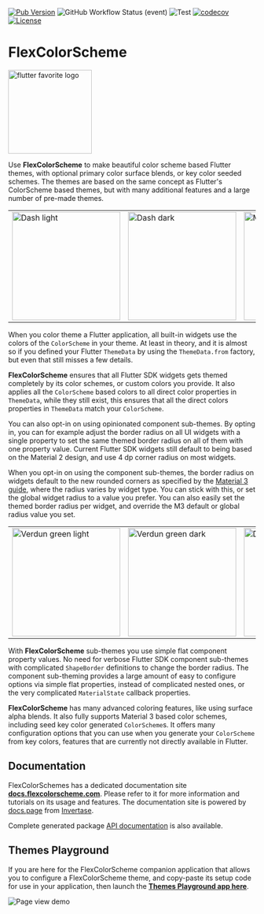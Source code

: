 [![Pub Version](https://img.shields.io/pub/v/flex_color_scheme?label=flex_color_scheme&labelColor=333940&logo=dart)](https://pub.dev/packages/flex_color_scheme) ![GitHub Workflow Status (event)](https://img.shields.io/github/workflow/status/rydmike/flex_color_scheme/Test?event=push)
![Test](https://github.com/rydmike/flex_color_scheme/workflows/Test/badge.svg) [![codecov](https://codecov.io/gh/rydmike/flex_color_scheme/branch/master/graph/badge.svg?token=4XJU30IGO3)](https://codecov.io/gh/rydmike/flex_color_scheme) [![License](https://img.shields.io/badge/License-BSD%203--Clause-blue.svg)](https://opensource.org/licenses/BSD-3-Clause)

# FlexColorScheme

[<img src="https://github.com/rydmike/flex_color_scheme_docs/blob/master/docs/images/flutter-favorite-logo.png?raw=true?" alt="flutter favorite logo" width="170"/>](https://docs.flutter.dev/development/packages-and-plugins/favorites)

Use **FlexColorScheme** to make beautiful color scheme based Flutter themes,
with optional primary color surface blends, or key color seeded schemes.
The themes are based on the same concept as Flutter's ColorScheme based themes,
but with many additional features and a large number of pre-made themes.

<table>
  <tr>
    <td><img src="https://github.com/rydmike/flex_color_scheme_docs/blob/master/docs/images/fcs-v5-l-37.png?raw=true" alt="Dash light" width="220"/></td>
    <td><img src="https://github.com/rydmike/flex_color_scheme_docs/blob/master/docs/images/fcs-v5-d-37.png?raw=true" alt="Dash dark" width="220"/></td>
    <td><img src="https://github.com/rydmike/flex_color_scheme_docs/blob/master/docs/images/fcs-v5-l-38.png?raw=true" alt="M3 baseline light" width="220"/></td>
    <td><img src="https://github.com/rydmike/flex_color_scheme_docs/blob/master/docs/images/fcs-v5-d-38.png?raw=true" alt="M3 baseline dark" width="220"/></td>
  </tr>
</table>

When you color theme a Flutter application, all built-in widgets use the colors of the
`ColorScheme` in your theme. At least in theory, and it is almost so if you defined your
Flutter `ThemeData` by using the `ThemeData.from` factory, but even that
still misses a few details.

**FlexColorScheme** ensures that all Flutter SDK widgets gets themed completely by its
color schemes, or custom colors you provide. It also applies all the `ColorScheme` based colors
to all direct color properties in `ThemeData`, while they still exist, this
ensures that all the direct colors properties in `ThemeData` match your `ColorScheme`.

You can also opt-in on using opinionated component sub-themes.
By opting in, you can for example adjust the border radius on all UI widgets
with a single property to set the same themed border radius on all of them with
one property value. Current Flutter SDK widgets still default to being based on
the Material 2 design, and use 4 dp corner radius on most widgets.

When you opt-in on using the component sub-themes, the border radius on widgets
default to the new rounded corners as specified by the
[Material 3 guide](https://m3.material.io/), where the
radius varies by widget type. You can stick with this, or set the global widget
radius to a value you prefer. You can also easily set the themed border
radius per widget, and override the M3 default or global radius value you set.

<table>
  <tr>
    <td><img src="https://github.com/rydmike/flex_color_scheme_docs/blob/master/docs/images/fcs-v5-l-39.png?raw=true" alt="Verdun green light" width="220"/></td>
    <td><img src="https://github.com/rydmike/flex_color_scheme_docs/blob/master/docs/images/fcs-v5-d-39.png?raw=true" alt="Verdun green dark" width="220"/></td>
    <td><img src="https://github.com/rydmike/flex_color_scheme_docs/blob/master/docs/images/fcs-v5-l-40.png?raw=true" alt="Dell genoa light" width="220"/></td>
    <td><img src="https://github.com/rydmike/flex_color_scheme_docs/blob/master/docs/images/fcs-v5-d-40.png?raw=true" alt="Dell genoa dark" width="220"/></td>
  </tr>
</table>

With **FlexColorScheme** sub-themes you use simple flat component property values.
No need for verbose Flutter SDK component sub-themes with complicated `ShapeBorder`
definitions to change the border radius. The component sub-theming provides a
large amount of easy to configure options via simple flat properties,
instead of complicated nested ones, or the very complicated `MaterialState`
callback properties.

**FlexColorScheme** has many advanced coloring features, like using
surface alpha blends. It also fully supports Material 3 based color schemes,
including seed key color generated `ColorScheme`s. It offers many configuration
options that you can use when you generate your `ColorScheme` from
key colors, features that are currently not directly available in Flutter.

## Documentation

FlexColorSchemes has a dedicated documentation site
[**docs.flexcolorscheme.com**](https://docs.flexcolorscheme.com/).
Please refer to it for more information and tutorials on its usage and features.
The documentation site is powered by [docs.page](https://docs.page/)
from [Invertase](https://invertase.io/).

Complete generated package
[API documentation](https://pub.dev/documentation/flex_color_scheme/latest/flex_color_scheme/flex_color_scheme-library.html)
is also available.

## Themes Playground

If you are here for the FlexColorScheme companion application that allows you
to configure a FlexColorScheme theme, and copy-paste its setup code for use in
your application, then launch the
[**Themes Playground app here**](https://rydmike.com/flexcolorscheme/themesplayground-v5).

<img src="https://github.com/rydmike/flex_color_scheme_docs/blob/master/docs/images/fcs-v5-pg-01-pageview-3.gif?raw=true" alt="Page view demo"/>
